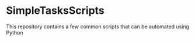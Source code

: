 # SimpleTasksScripts
This repository contains a few common scripts that can be automated using Python
